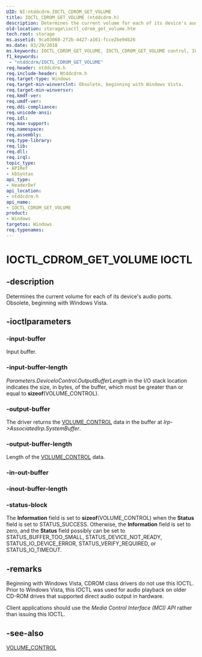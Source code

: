 ```yaml
---
UID: NI:ntddcdrm.IOCTL_CDROM_GET_VOLUME
title: IOCTL_CDROM_GET_VOLUME (ntddcdrm.h)
description: Determines the current volume for each of its device's audio ports. Obsolete, beginning with Windows Vista.
old-location: storage\ioctl_cdrom_get_volume.htm
tech.root: storage
ms.assetid: 9ca03060-2f2b-4427-a161-fcce2be94b26
ms.date: 03/29/2018
ms.keywords: IOCTL_CDROM_GET_VOLUME, IOCTL_CDROM_GET_VOLUME control, IOCTL_CDROM_GET_VOLUME control code [Storage Devices], k307_40300286-1334-4229-a798-2bfef8866ca7.xml, ntddcdrm/IOCTL_CDROM_GET_VOLUME, storage.ioctl_cdrom_get_volume
f1_keywords:
 - "ntddcdrm/IOCTL_CDROM_GET_VOLUME"
req.header: ntddcdrm.h
req.include-header: Ntddcdrm.h
req.target-type: Windows
req.target-min-winverclnt: Obsolete, beginning with Windows Vista.
req.target-min-winversvr: 
req.kmdf-ver: 
req.umdf-ver: 
req.ddi-compliance: 
req.unicode-ansi: 
req.idl: 
req.max-support: 
req.namespace: 
req.assembly: 
req.type-library: 
req.lib: 
req.dll: 
req.irql: 
topic_type:
- APIRef
- kbSyntax
api_type:
- HeaderDef
api_location:
- ntddcdrm.h
api_name:
- IOCTL_CDROM_GET_VOLUME
product:
- Windows
targetos: Windows
req.typenames: 
---
```


# IOCTL_CDROM_GET_VOLUME IOCTL


## -description



Determines the current volume for each of its device's audio ports.  Obsolete, beginning with Windows Vista.




## -ioctlparameters




### -input-buffer

Input buffer.


### -input-buffer-length

<i>
       Parameters.DeviceIoControl.OutputBufferLength</i> in the I/O stack location indicates the size, in bytes, of the buffer, which must be greater than or equal to <b> sizeof</b>(VOLUME_CONTROL).


### -output-buffer

The driver returns the <a href="https://docs.microsoft.com/windows-hardware/drivers/ddi/ntddcdrm/ns-ntddcdrm-_volume_control">VOLUME_CONTROL</a> data in the buffer at <i>Irp->AssociatedIrp.SystemBuffer</i>.


### -output-buffer-length

Length of the <a href="https://docs.microsoft.com/windows-hardware/drivers/ddi/ntddcdrm/ns-ntddcdrm-_volume_control">VOLUME_CONTROL</a> data.


### -in-out-buffer








### -inout-buffer-length








### -status-block

The <b>Information</b> field is set to <b>sizeof</b>(VOLUME_CONTROL) when the <b>Status</b> field is set to STATUS_SUCCESS. Otherwise, the <b>Information</b> field is set to zero, and the <b>Status</b> field possibly can be set to STATUS_BUFFER_TOO_SMALL, STATUS_DEVICE_NOT_READY, STATUS_IO_DEVICE_ERROR, STATUS_VERIFY_REQUIRED, or STATUS_IO_TIMEOUT.


## -remarks



Beginning with Windows Vista, CDROM class drivers do not use this IOCTL. Prior to Windows Vista, this IOCTL was used for audio playback on older CD-ROM drives that supported direct audio output in hardware.

Client applications should use the <i>Media Control Interface (MCI) API</i> rather than issuing this IOCTL.




## -see-also




<a href="https://docs.microsoft.com/windows-hardware/drivers/ddi/ntddcdrm/ns-ntddcdrm-_volume_control">VOLUME_CONTROL</a>
 

 

